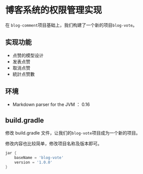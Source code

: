 # 博客系统的权限管理实现


在 `blog-comment`项目基础上，我们构建了一个新的项目`blog-vote`。
 
## 实现功能

* 点赞的模型设计
* 发表点赞
* 取消点赞
* 統計点赞數


## 环境

* Markdown parser for the JVM ： 0.16  

## build.gradle

修改 build.gradle 文件，让我们的`blog-vote`项目成为一个新的项目。

修改内容也比较简单，修改项目名称及版本即可。

```groovy
jar {
	baseName = 'blog-vote'
	version = '1.0.0'
}
```
